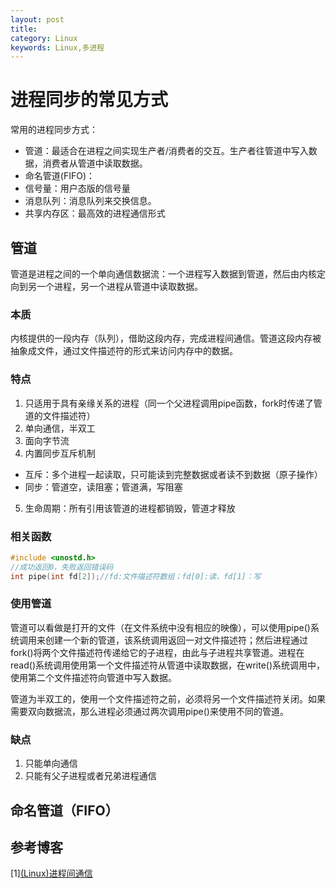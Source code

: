 ```yaml
---
layout: post
title: 
category: Linux
keywords: Linux,多进程
---
```

# 进程同步的常见方式
常用的进程同步方式：
- 管道：最适合在进程之间实现生产者/消费者的交互。生产者往管道中写入数据，消费者从管道中读取数据。
- 命名管道(FIFO)：
- 信号量：用户态版的信号量
- 消息队列：消息队列来交换信息。
- 共享内存区：最高效的进程通信形式

## 管道
管道是进程之间的一个单向通信数据流：一个进程写入数据到管道，然后由内核定向到另一个进程，另一个进程从管道中读取数据。
### 本质
内核提供的一段内存（队列），借助这段内存，完成进程间通信。管道这段内存被抽象成文件，通过文件描述符的形式来访问内存中的数据。
### 特点
1. 只适用于具有亲缘关系的进程（同一个父进程调用pipe函数，fork时传递了管道的文件描述符）
2. 单向通信，半双工
3. 面向字节流
4. 内置同步互斥机制
- 互斥：多个进程一起读取，只可能读到完整数据或者读不到数据（原子操作）
- 同步：管道空，读阻塞；管道满，写阻塞
5. 生命周期：所有引用该管道的进程都销毁，管道才释放
### 相关函数
```c 
#include <unostd.h>
//成功返回0，失败返回错误码
int pipe(int fd[2]);//fd:文件描述符数组；fd[0]:读，fd[1]：写
```
### 使用管道
管道可以看做是打开的文件（在文件系统中没有相应的映像），可以使用pipe()系统调用来创建一个新的管道，该系统调用返回一对文件描述符；然后进程通过fork()将两个文件描述符传递给它的子进程，由此与子进程共享管道。进程在read()系统调用使用第一个文件描述符从管道中读取数据，在write()系统调用中，使用第二个文件描述符向管道中写入数据。

管道为半双工的，使用一个文件描述符之前，必须将另一个文件描述符关闭。如果需要双向数据流，那么进程必须通过两次调用pipe()来使用不同的管道。
### 缺点
1. 只能单向通信
2. 只能有父子进程或者兄弟进程通信

## 命名管道（FIFO）
 

## 参考博客
[1][(Linux)进程间通信](https://blog.csdn.net/giraffe_255/article/details/80751198)